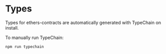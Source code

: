 # Types

Types for ethers-contracts are automatically generated with TypeChain on install.

To manually run TypeChain:

```sh
npm run typechain
```
